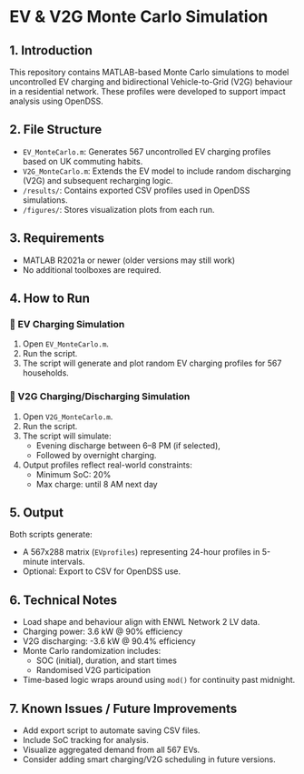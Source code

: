 
# EV & V2G Monte Carlo Simulation

## 1. Introduction
This repository contains MATLAB-based Monte Carlo simulations to model uncontrolled EV charging and bidirectional Vehicle-to-Grid (V2G) behaviour in a residential network. These profiles were developed to support impact analysis using OpenDSS.

## 2. File Structure
- `EV_MonteCarlo.m`: Generates 567 uncontrolled EV charging profiles based on UK commuting habits.
- `V2G_MonteCarlo.m`: Extends the EV model to include random discharging (V2G) and subsequent recharging logic.
- `/results/`: Contains exported CSV profiles used in OpenDSS simulations.
- `/figures/`: Stores visualization plots from each run.

## 3. Requirements
- MATLAB R2021a or newer (older versions may still work)
- No additional toolboxes are required.

## 4. How to Run

### 🔌 EV Charging Simulation
1. Open `EV_MonteCarlo.m`.
2. Run the script.
3. The script will generate and plot random EV charging profiles for 567 households.

### 🔋 V2G Charging/Discharging Simulation
1. Open `V2G_MonteCarlo.m`.
2. Run the script.
3. The script will simulate:
   - Evening discharge between 6–8 PM (if selected),
   - Followed by overnight charging.
4. Output profiles reflect real-world constraints:
   - Minimum SoC: 20%
   - Max charge: until 8 AM next day

## 5. Output
Both scripts generate:
- A 567x288 matrix (`EVprofiles`) representing 24-hour profiles in 5-minute intervals.
- Optional: Export to CSV for OpenDSS use.

## 6. Technical Notes
- Load shape and behaviour align with ENWL Network 2 LV data.
- Charging power: 3.6 kW @ 90% efficiency
- V2G discharging: -3.6 kW @ 90.4% efficiency
- Monte Carlo randomization includes:
  - SOC (initial), duration, and start times
  - Randomised V2G participation
- Time-based logic wraps around using `mod()` for continuity past midnight.

## 7. Known Issues / Future Improvements
- Add export script to automate saving CSV files.
- Include SoC tracking for analysis.
- Visualize aggregated demand from all 567 EVs.
- Consider adding smart charging/V2G scheduling in future versions.
